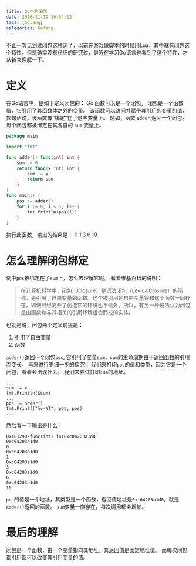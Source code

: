 ```yaml
---
title: Go中的闭包
date: 2016-11-19 19:54:12
tags: [Golang] 
categories: Golang
---
```

不止一次见到过闭包这种词了，以前在游戏做脚本的时候用Lua，其中就有闭包这个特性，但是确实没有仔细的研究过，最近在学习Go语言也看到了这个特性，才从新来理解一下。
<!--more-->
# 定义
在Go语言中，是如下定义闭包的：
Go 函数可以是一个闭包。
闭包是一个函数值，它引用了其函数体之外的变量。 
该函数可以访问并赋予其引用的变量的值，换句话说，该函数被“绑定”在了这些变量上。
例如，函数 `adder` 返回一个闭包。每个闭包都被绑定在其各自的 `sum` 变量上。
```go
package main

import "fmt"

func adder() func(int) int {
	sum := 0
	return func(x int) int {
		sum += x
		return sum
	}
}
func main() {
	pos := adder()
	for i := 0; i < 5; i++ {
		fmt.Println(pos(i))
	}
}
```
执行此函数，输出的结果是：
	0
	1
	3
	6
	10
# 怎么理解闭包绑定
例中`pos`被绑定在了`sum`上，怎么去理解它呢。
看看维基百科的说明：
>在计算机科学中，闭包（Closure）是词法闭包（LexicalClosure）的简称，是引用了自由变量的函数。这个被引用的自由变量将和这个函数一同存在，即使已经离开了创造它的环境也不例外。所以，有另一种说法认为闭包是由函数和与其相关的引用环境组合而成的实体。

也就是说，闭包两个定义前提是：
1. 引用了自由变量
2. 函数

`adder()`返回一个闭包`pos`, 它引用了变量`sum`，`sum`的生命周期由于返回函数的引用而变长。
再来进行更细一步的探究：
我们来打印`pos`的值和类型，因为它是一个闭包，看看会出现什么。
我们来尝试打印`sum`的地址。

	...
	sum += x
	fmt.Println(&sum)
	...
	pos := adder()
	fmt.Printf("%v-%T", pos, pos)
	...
然后看一下输出是什么：

	0x401290-func(int) int0xc04203a1d0
	0xc04203a1d0
	0
	0xc04203a1d0
	1
	0xc04203a1d0
	3
	0xc04203a1d0
	6
	0xc04203a1d0
	10
`pos`的值是一个地址，其类型是一个函数，返回值地址是`0xc04203a1d0`，就是`adder()`返回的函数。
`sum`变量一直存在，每次调用都会增加。
# 最后的理解
闭包是一个函数，由一个变量指向其地址，其返回值是固定地址值。
而每次闭包都引用都可以改变其引用变量的值。
